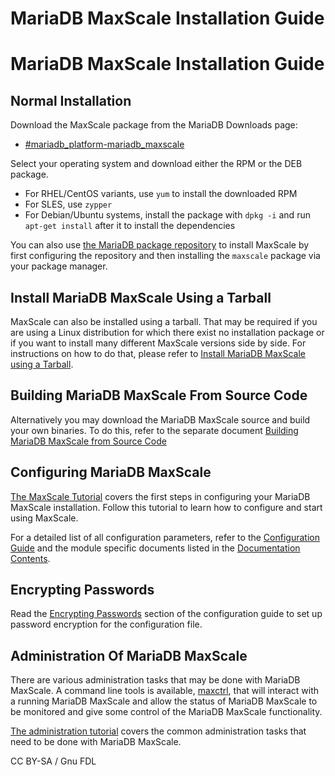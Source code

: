 
# MariaDB MaxScale Installation Guide

# MariaDB MaxScale Installation Guide


## Normal Installation


Download the MaxScale package from the MariaDB Downloads page:


* [#mariadb_platform-mariadb_maxscale](https://mariadb.com/downloads/#mariadb_platform-mariadb_maxscale)


Select your operating system and download either the RPM or the DEB package.


* For RHEL/CentOS variants, use `yum` to install the downloaded RPM
* For SLES, use `zypper`
* For Debian/Ubuntu systems, install the package with `dpkg -i` and run `apt-get install`
 after it to install the dependencies


You can also use
[the MariaDB package repository](https://app.gitbook.com/s/SsmexDFPv2xG2OTyO5yV/server-management/getting-installing-and-upgrading-mariadb/binary-packages/mariadb-package-repository-setup-and-usage)
to install MaxScale by first configuring the repository and then
installing the `maxscale` package via your package manager.


## Install MariaDB MaxScale Using a Tarball


MaxScale can also be installed using a tarball.
That may be required if you are using a Linux distribution for which there
exist no installation package or if you want to install many different
MaxScale versions side by side. For instructions on how to do that, please refer to
[Install MariaDB MaxScale using a Tarball](mariadb-maxscale-25-installing-mariadb-maxscale-using-a-tarball.md).


## Building MariaDB MaxScale From Source Code


Alternatively you may download the MariaDB MaxScale source and build your own binaries.
To do this, refer to the separate document
[Building MariaDB MaxScale from Source Code](mariadb-maxscale-25-building-mariadb-maxscale-from-source-code.md)


## Configuring MariaDB MaxScale


[The MaxScale Tutorial](../maxscale-25-tutorials/mariadb-maxscale-25-setting-up-mariadb-maxscale.md) covers the first
steps in configuring your MariaDB MaxScale installation. Follow this tutorial
to learn how to configure and start using MaxScale.


For a detailed list of all configuration parameters, refer to the
[Configuration Guide](mariadb-maxscale-25-mariadb-maxscale-configuration-guide.md) and the module specific documents
listed in the [Documentation Contents](../mariadb-maxscale-25-contents.md).


## Encrypting Passwords


Read the [Encrypting Passwords](mariadb-maxscale-25-mariadb-maxscale-configuration-guide.md#encrypting-passwords)
section of the configuration guide to set up password encryption for the
configuration file.


## Administration Of MariaDB MaxScale


There are various administration tasks that may be done with MariaDB MaxScale.
A command line tools is available, [maxctrl](../maxscale-25-reference/mariadb-maxscale-25-maxctrl.md), that will
interact with a running MariaDB MaxScale and allow the status of MariaDB
MaxScale to be monitored and give some control of the MariaDB MaxScale
functionality.


[The administration tutorial](../maxscale-25-tutorials/mariadb-maxscale-25-mariadb-maxscale-administration-tutorial.md)
covers the common administration tasks that need to be done with MariaDB MaxScale.


CC BY-SA / Gnu FDL


